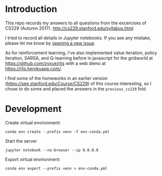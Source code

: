 # Introduction

This repo records my answers to all questions from the excercises of CS229
(Autumn 2017). http://cs229.stanford.edu/syllabus.html

I tried to record all details in Jupyter notebooks. If you see any
mistake, please let me know by
[opening a new issue](https://github.com/zyxue/stanford-cs229/issues/new).

As for reinforcement learning, I've also implemented value iteration, policy
iteration, SARSA, and Q-learning  before in javascript for the gridworld at
https://github.com/zyxue/rljs with a web demo at https://rljs.herokuapp.com/.

I find some of the homeworks in an earlier version
(https://see.stanford.edu/Course/CS229) of this course interesting, so I chose
to do some and placed the answers in the `previous_cs229` fold.


# Development

Create virtual environment:

```
conda env create --prefix venv -f env-conda.yml
```

Start the server

```
jupyter notebook --no-browser --ip 0.0.0.0
```

Export virtual environment:

```
conda env export --prefix venv > env-conda.yml
```
